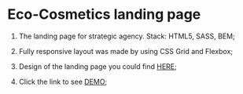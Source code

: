 # Eco-Cosmetics landing page

1. The landing page for strategic agency. Stack: HTML5, SASS, BEM;

2. Fully responsive layout was made by using CSS Grid and Flexbox;

3. Design of the landing page you could find [HERE](https://www.figma.com/file/Fz588JKGuPS2Bk21De4KE5/Brand-of-eco-cosmetics-_FE-students);

4. Click the link to see [DEMO](https://anatolii-bukoros.github.io/eco-cosmetics-landing/);
